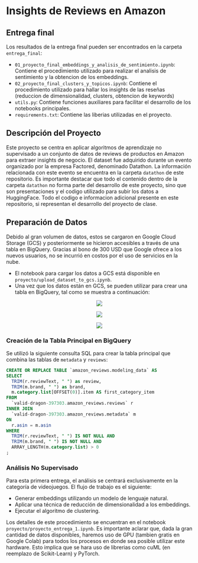 # Insights de Reviews en Amazon

## Entrega final
Los resultados de la entrega final pueden ser encontrados en la carpeta `entrega_final`:
- `01_proyecto_final_embeddings_y_analisis_de_sentimiento.ipynb`: Contiene el procedimiento utilizado para realizar el analisis de sentimiento y la obtencion de los embeddings.
- `02_proyecto_final_clusters_y_topicos.ipynb`: Contiene el procedimiento utilizado para hallar los insights de las reseñas (reduccion de dimensionalidad, clusters, obtencion de keywords)
- `utils.py`: Contiene funciones auxiliares para facilitar el desarrollo de los notebooks principales.
- `requirements.txt`: Contiene las liberias utilizadas en el proyecto.

## Descripción del Proyecto

Este proyecto se centra en aplicar algoritmos de aprendizaje no supervisado a un conjunto de datos de reviews de productos en Amazon para extraer insights de negocio. El dataset fue adquirido durante un evento organizado por la empresa Factored, denominado Datathon. La información relacionada con este evento se encuentra en la carpeta `datathon` de este repositorio. Es importante destacar que todo el contenido dentro de la carpeta `datathon` no forma parte del desarrollo de este proyecto, sino que son presentaciones y el codigo utilizado para subir los datos a HuggingFace. Todo el codigo e informacion adicional presente en este repositorio, si representan el desarrollo del proyecto de clase.

## Preparación de Datos

Debido al gran volumen de datos, estos se cargaron en Google Cloud Storage (GCS) y posteriormente se hicieron accesibles a través de una tabla en BigQuery. Gracias al bono de 300 USD que Google ofrece a los nuevos usuarios, no se incurrió en costos por el uso de servicios en la nube.

- El notebook para cargar los datos a GCS está disponible en `proyecto/upload_dataset_to_gcs.ipynb`.
- Una vez que los datos están en GCS, se pueden utilizar para crear una tabla en BigQuery, tal como se muestra a continuación:
<p align="center">
  <img src="https://github.com/jjovalle99/aprendizaje_no_supervisado_22/assets/70274018/b52b5b48-f9c7-4b64-a74a-f34a37edf0a8">
</p>
<p align="center">
  <img src="https://github.com/jjovalle99/aprendizaje_no_supervisado_22/assets/70274018/d99922a6-a0ac-42c5-a1dd-3246369ce3dd">
</p>
<p align="center">
    <img src="https://github.com/jjovalle99/aprendizaje_no_supervisado_22/assets/70274018/51f2c75f-5350-443a-be35-ca807017e4a7">
</p>

  
### Creación de la Tabla Principal en BigQuery

Se utilizó la siguiente consulta SQL para crear la tabla principal que combina las tablas de `metadata` y `reviews`:

```sql
CREATE OR REPLACE TABLE `amazon_reviews.modeling_data` AS 
SELECT 
  TRIM(r.reviewText, " ") as review,
  TRIM(m.brand, " ") as brand,
  m.category.list[OFFSET(0)].item AS first_category_item
FROM 
  `valid-dragon-397303.amazon_reviews.reviews` r
INNER JOIN
  `valid-dragon-397303.amazon_reviews.metadata` m
ON
  r.asin = m.asin
WHERE 
  TRIM(r.reviewText, " ") IS NOT NULL AND
  TRIM(m.brand, " ") IS NOT NULL AND
  ARRAY_LENGTH(m.category.list) > 0
;
```
### Análisis No Supervisado
Para esta primera entrega, el análisis se centrará exclusivamente en la categoría de videojuegos. El flujo de trabajo es el siguiente:

- Generar embeddings utilizando un modelo de lenguaje natural.
- Aplicar una técnica de reducción de dimensionalidad a los embeddings.
- Ejecutar el algoritmo de clustering.
  
Los detalles de este procedimiento se encuentran en el notebook `proyecto/proyecto_entrega_1.ipynb`. Es importante aclarar que, dada la gran cantidad de datos disponibles, haremos uso de GPU (tambien gratis en Google Colab) para todos los procesos en donde sea posible utilizar este hardware. Esto implica que se hara uso de librerias como cuML (en reemplazo de Scikit-Learn) y PyTorch.

